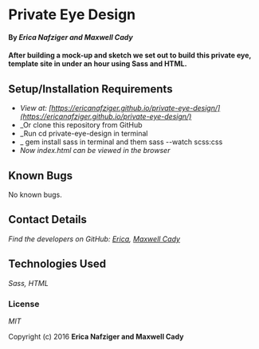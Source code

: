# Private Eye Design
#### By _**Erica Nafziger and Maxwell Cady**_

#### After building a mock-up and sketch we set out to build this private eye, template site in under an hour using Sass and HTML. 

## Setup/Installation Requirements

* _View at: [https://ericanafziger.github.io/private-eye-design/](https://ericanafziger.github.io/private-eye-design/)_
* _Or clone this repository from GitHub
* _Run cd private-eye-design in terminal 
* _ gem install sass in terminal and them sass --watch scss:css 
* _Now index.html can be viewed in the browser_

## Known Bugs

No known bugs.

## Contact Details

_Find the developers on GitHub:  [Erica](https://github.com/ericanafziger), [Maxwell Cady](https://github.com/vegemouse)_

## Technologies Used

_Sass, HTML_

### License

*MIT*

Copyright (c) 2016 **Erica Nafziger and Maxwell Cady**
